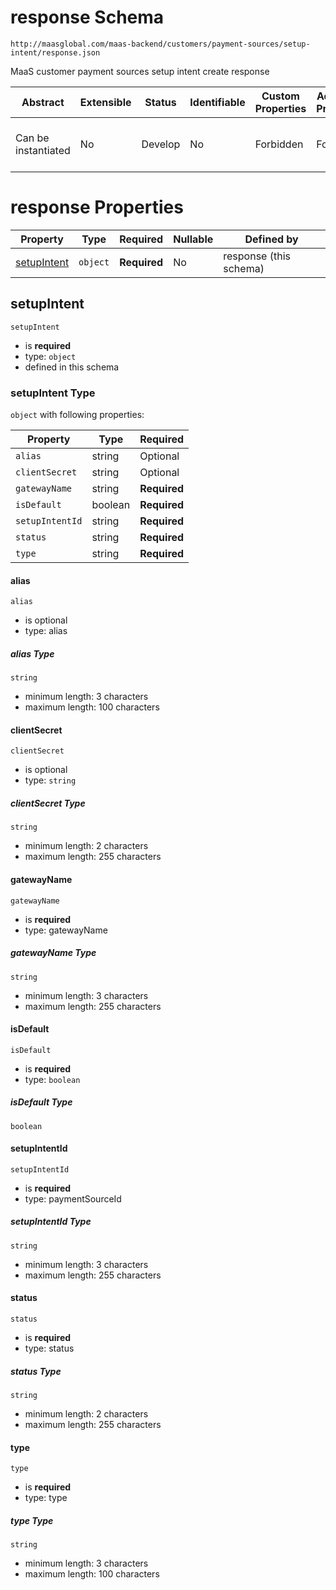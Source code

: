 # response Schema

```
http://maasglobal.com/maas-backend/customers/payment-sources/setup-intent/response.json
```

MaaS customer payment sources setup intent create response

| Abstract            | Extensible | Status  | Identifiable | Custom Properties | Additional Properties | Defined In                                                                         |
| ------------------- | ---------- | ------- | ------------ | ----------------- | --------------------- | ---------------------------------------------------------------------------------- |
| Can be instantiated | No         | Develop | No           | Forbidden         | Forbidden             | [maas-backend/customers/payment-sources/setup-intent/response.json](response.json) |

# response Properties

| Property                    | Type     | Required     | Nullable | Defined by             |
| --------------------------- | -------- | ------------ | -------- | ---------------------- |
| [setupIntent](#setupintent) | `object` | **Required** | No       | response (this schema) |

## setupIntent

`setupIntent`

- is **required**
- type: `object`
- defined in this schema

### setupIntent Type

`object` with following properties:

| Property        | Type    | Required     |
| --------------- | ------- | ------------ |
| `alias`         | string  | Optional     |
| `clientSecret`  | string  | Optional     |
| `gatewayName`   | string  | **Required** |
| `isDefault`     | boolean | **Required** |
| `setupIntentId` | string  | **Required** |
| `status`        | string  | **Required** |
| `type`          | string  | **Required** |

#### alias

`alias`

- is optional
- type: alias

##### alias Type

`string`

- minimum length: 3 characters
- maximum length: 100 characters

#### clientSecret

`clientSecret`

- is optional
- type: `string`

##### clientSecret Type

`string`

- minimum length: 2 characters
- maximum length: 255 characters

#### gatewayName

`gatewayName`

- is **required**
- type: gatewayName

##### gatewayName Type

`string`

- minimum length: 3 characters
- maximum length: 255 characters

#### isDefault

`isDefault`

- is **required**
- type: `boolean`

##### isDefault Type

`boolean`

#### setupIntentId

`setupIntentId`

- is **required**
- type: paymentSourceId

##### setupIntentId Type

`string`

- minimum length: 3 characters
- maximum length: 255 characters

#### status

`status`

- is **required**
- type: status

##### status Type

`string`

- minimum length: 2 characters
- maximum length: 255 characters

#### type

`type`

- is **required**
- type: type

##### type Type

`string`

- minimum length: 3 characters
- maximum length: 100 characters
